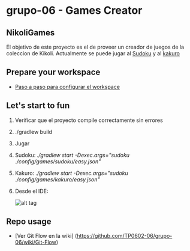 # grupo-06 - Games Creator

## NikoliGames

El objetivo de este proyecto es el de proveer un creador de juegos de la coleccion de Kikoli. Actualmente se puede jugar al [Sudoku](https://es.wikipedia.org/wiki/Sudoku) y al [kakuro](https://es.wikipedia.org/wiki/Kakuro)

## Prepare your workspace

* [Paso a paso para configurar el workspace](https://github.com/TP0602-06/grupo-06/wiki/Prepare-your-workspace)

## Let's start to fun

1. Verificar que el proyecto compile correctamente sin errores
  1. ./gradlew build
2. Jugar
  1. Sudoku: _./gradlew start -Dexec.args="sudoku ./config/games/sudoku/easy.json"_
  2. Kakuro: _./gradlew start -Dexec.args="sudoku ./config/games/kakuro/easy.json"_
  3. Desde el IDE:
  
     ![alt tag](https://lh5.googleusercontent.com/ZwyAG5qWT7SFrwj2Lj8a5UbI_wNczkMtrJ7m2U9-IQYJwBO6c8MCMg3oVJtXRtgxtO-Ie4kDv2MvDw=w1280-h635-rw)
  

## Repo usage

* [Ver Git Flow en la wiki] (https://github.com/TP0602-06/grupo-06/wiki/Git-Flow)
